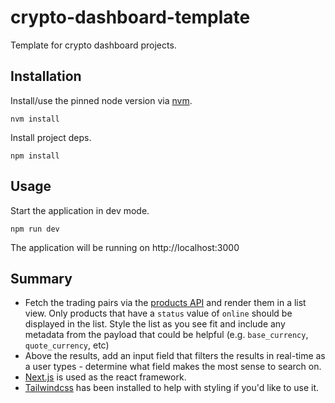 # crypto-dashboard-template

Template for crypto dashboard projects.


## Installation

Install/use the pinned node version via [nvm](https://github.com/nvm-sh/nvm).
```
nvm install
```

Install project deps.
```
npm install
```

## Usage

Start the application in dev mode.
```
npm run dev
```

The application will be running on http://localhost:3000

## Summary

- Fetch the trading pairs via the [products API](https://docs.cloud.coinbase.com/exchange/reference/exchangerestapi_getproducts) and render them in a list view. Only products that have a `status` value of `online` should be displayed in the list. Style the list as you see fit and include any metadata from the payload that could be helpful (e.g. `base_currency`, `quote_currency`, etc)
- Above the results, add an input field that filters the results in real-time as a user types - determine what field makes the most sense to search on.
- [Next.js](https://nextjs.org/) is used as the react framework.
- [Tailwindcss](https://tailwindcss.com/) has been installed to help with styling if you'd like to use it.
